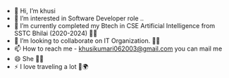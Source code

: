 - 👋 Hi, I’m khusi
- 👀 I’m interested in Software Developer role ..
- 🌱 I’m currently completed my Btech in CSE Artificial Intelligence from SSTC Bhilai (2020-2024) 👩‍🎓
- 💞️ I’m looking to collaborate on IT Organization. 👩‍💻
- 📫 How to reach me - khusikumari062003@gmail.com   you can mail me 
- 😄 She 👩‍🎓
- ⚡  I love traveling a lot 🧳🌍

<!---
khusikumari0603/khusikumari0603 is a ✨ special ✨ repository because its `README.md` (this file) appears on your GitHub profile.
You can click the Preview link to take a look at your changes.
--->
